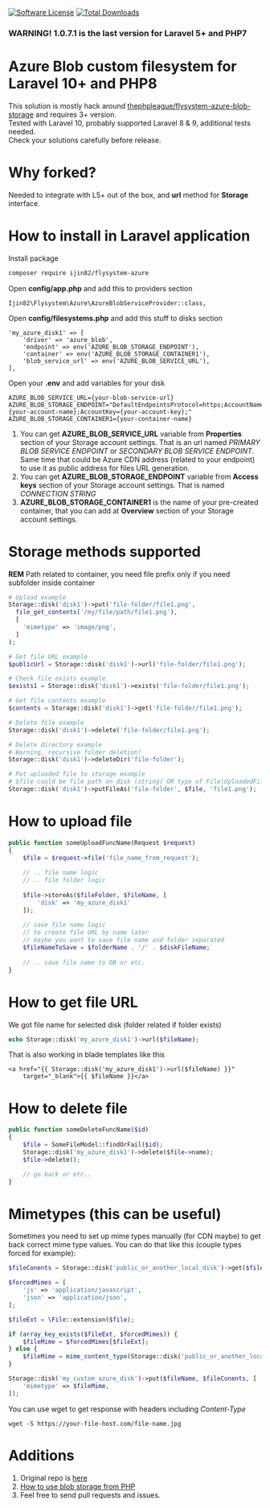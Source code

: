 [![Software License](https://img.shields.io/badge/license-MIT-brightgreen.svg?style=flat-square)](LICENSE)
[![Total Downloads](https://poser.pugx.org/ijin82/flysystem-azure/downloads)](https://packagist.org/packages/ijin82/flysystem-azure)

### WARNING! 1.0.7.1 is the last version for Laravel 5+ and PHP7

# Azure Blob custom filesystem for Laravel 10+ and PHP8
This solution is mostly hack around [thephpleague/flysystem-azure-blob-storage](https://github.com/thephpleague/flysystem-azure-blob-storage)
and requires 3+ version.  
Tested with Laravel 10, probably supported Laravel 8 & 9, additional tests needed.  
Check your solutions carefully before release.

# Why forked?
Needed to integrate with L5+ out of the box, and **url** method for **Storage** interface.   

# How to install in Laravel application
Install package
```bash
composer require ijin82/flysystem-azure
```
Open **config/app.php** and add this to providers section
```
Ijin82\Flysystem\Azure\AzureBlobServiceProvider::class,
```

Open **config/filesystems.php** and add this stuff to disks section
```
'my_azure_disk1' => [
    'driver' => 'azure_blob',
    'endpoint' => env('AZURE_BLOB_STORAGE_ENDPOINT'),
    'container' => env('AZURE_BLOB_STORAGE_CONTAINER1'),
    'blob_service_url' => env('AZURE_BLOB_SERVICE_URL'),
],
```

Open your **.env** and add variables for your disk
```
AZURE_BLOB_SERVICE_URL={your-blob-service-url}
AZURE_BLOB_STORAGE_ENDPOINT="DefaultEndpointsProtocol=https;AccountName={your-account-name};AccountKey={your-account-key};"
AZURE_BLOB_STORAGE_CONTAINER1={your-container-name}
```
1. You can get **AZURE_BLOB_SERVICE_URL** variable from **Properties** section of your Storage account settings.
That is an url named *PRIMARY BLOB SERVICE ENDPOINT* or *SECONDARY BLOB SERVICE ENDPOINT*.  
Same time that could be Azure CDN address (related to your endpoint) to use it as public address for files URL generation.
1. You can get **AZURE_BLOB_STORAGE_ENDPOINT** variable from **Access keys** section of your Storage account settings.
That is named *CONNECTION STRING*
1. **AZURE_BLOB_STORAGE_CONTAINER1** is the name of your pre-created container, that you can add at **Overview** 
section of your Storage account settings.

# Storage methods supported
**REM** Path related to container, you need file prefix only if you need subfolder inside container
```php
# Upload example
Storage::disk('disk1')->put('file-folder/file1.png',   
  file_get_contents('/my/file/path/file1.png'),  
  [  
    'mimetype' => 'image/png',  
  ]  
);  
```
```php
# Get file URL example
$publicUrl = Storage::disk('disk1')->url('file-folder/file1.png');
```
```php
# Check file exists example
$exists1 = Storage::disk('disk1')->exists('file-folder/file1.png');
```
```php
# Get file contents example
$contents = Storage::disk('disk1')->get('file-folder/file1.png');
```
```php
# Delete file example
Storage::disk('disk1')->delete('file-folder/file1.png');
```
```php
# Delete directory example
# Warning, recursive folder deletion!
Storage::disk('disk1')->deleteDir('file-folder');
```
```php
# Put uploaded file to storage example
# $file could be file path on disk (string) OR type of File|UploadedFile 
Storage::disk('disk1')->putFileAs('file-folder', $file, 'file1.png'); 
```

# How to upload file
```php
public function someUploadFuncName(Request $request)
{
    $file = $request->file('file_name_from_request');  
    
    // .. file name logic
    // .. file folder logic
    
    $file->storeAs($fileFolder, $fileName, [
        'disk' => 'my_azure_disk1'
    ]);  
    
    // save file name logic
    // to create file URL by name later
    // maybe you want to save file name and folder separated
    $fileNameToSave = $folderName . '/' . $diskFileName;
    
    // .. save file name to DB or etc.
}
```

# How to get file URL

We got file name for selected disk (folder related if folder exists)
```php
echo Storage::disk('my_azure_disk1')->url($fileName);
```
That is also working in blade templates like this
```
<a href="{{ Storage::disk('my_azure_disk1')->url($fileName) }}"
    target="_blank">{{ $fileName }}</a>
```

# How to delete file 
```php
public function someDeleteFuncName($id)
{
    $file = SomeFileModel::findOrFail($id);
    Storage::disk('my_azure_disk1')->delete($file->name);
    $file->delete();

    // go back or etc..
}
```
# Mimetypes (this can be useful)
Sometimes you need to set up mime types manually (for CDN maybe) to get back correct mime type values. You can do that like this (couple types forced for example):
```php
$fileConents = Storage::disk('public_or_another_local_disk')->get($file);

$forcedMimes = [
    'js' => 'application/javascript',
    'json' => 'application/json',
];

$fileExt = \File::extension($file);

if (array_key_exists($fileExt, $forcedMimes)) {
    $fileMime = $forcedMimes[$fileExt];
} else {
    $fileMime = mime_content_type(Storage::disk('public_or_another_local_disk')->path($file));
}

Storage::disk('my_custom_azure_disk')->put($fileName, $fileConents, [
    'mimetype' => $fileMime,
]);
```
You can use wget to get response with headers including *Content-Type*
```
wget -S https://your-file-host.com/file-name.jpg
```

# Additions
1. Original repo is [here](https://github.com/thephpleague/flysystem-azure-blob-storage)
2. [How to use blob storage from PHP](https://docs.microsoft.com/en-us/azure/storage/storage-php-how-to-use-blobs)
4. Feel free to send pull requests and issues.
